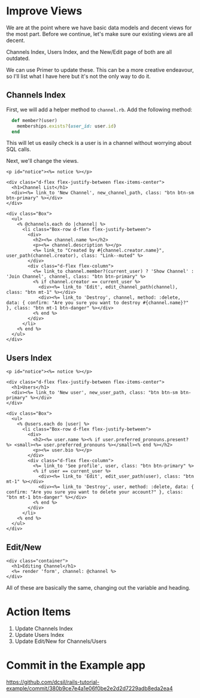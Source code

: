 # Improve Views

We are at the point where we have basic data models and decent views for the most part. Before we continue, let's make sure our existing views are all decent.

Channels Index, Users Index, and the New/Edit page of both are all outdated.

We can use Primer to update these. This can be a more creative endeavour, so I'll list what I have here but it's not the only way to do it.

## Channels Index

First, we will add a helper method to `channel.rb`. Add the following method:

```ruby
  def member?(user)
    memberships.exists?(user_id: user.id)
  end
```

This will let us easily check is a user is in a channel without worrying about SQL calls.

Next, we'll change the views.

```erb
<p id="notice"><%= notice %></p>

<div class="d-flex flex-justify-between flex-items-center">
  <h1>Channel List</h1>
  <div><%= link_to 'New Channel', new_channel_path, class: "btn btn-sm btn-primary" %></div>
</div>

<div class="Box">
  <ul>
    <% @channels.each do |channel| %>
      <li class="Box-row d-flex flex-justify-between">
        <div>
          <h2><%= channel.name %></h2>
          <p><%= channel.description %></p>
          <%= link_to "Created by #{channel.creator.name}", user_path(channel.creator), class: "Link--muted" %>
        </div>
        <div class="d-flex flex-column">
          <%= link_to channel.member?(current_user) ? 'Show Channel' : 'Join Channel', channel, class: "btn btn-primary" %>
          <% if channel.creator == current_user %>
            <div><%= link_to 'Edit', edit_channel_path(channel), class: "btn mt-1" %></div>
            <div><%= link_to 'Destroy', channel, method: :delete, data: { confirm: "Are you sure you want to destroy #{channel.name}?" }, class: "btn mt-1 btn-danger" %></div>
          <% end %>
        </div>
      </li>
    <% end %>
  </ul>
</div>
```

## Users Index

```erb
<p id="notice"><%= notice %></p>

<div class="d-flex flex-justify-between flex-items-center">
  <h1>Users</h1>
  <div><%= link_to 'New user', new_user_path, class: "btn btn-sm btn-primary" %></div>
</div>

<div class="Box">
  <ul>
    <% @users.each do |user| %>
      <li class="Box-row d-flex flex-justify-between">
        <div>
          <h2><%= user.name %><% if user.preferred_pronouns.present? %> <small><%= user.preferred_pronouns %></small><% end %></h2>
          <p><%= user.bio %></p>
        </div>
        <div class="d-flex flex-column">
          <%= link_to 'See profile', user, class: "btn btn-primary" %>
          <% if user == current_user %>
            <div><%= link_to 'Edit', edit_user_path(user), class: "btn mt-1" %></div>
            <div><%= link_to 'Destroy', user, method: :delete, data: { confirm: "Are you sure you want to delete your account?" }, class: "btn mt-1 btn-danger" %></div>
          <% end %>
        </div>
      </li>
    <% end %>
  </ul>
</div>
```

## Edit/New

```erb
<div class="container">
  <h1>Editing Channel</h1>
  <%= render 'form', channel: @channel %>
</div>
```

All of these are basically the same, changing out the variable and heading.

# Action Items

1. Update Channels Index
2. Update Users Index
3. Update Edit/New for Channels/Users

# Commit in the Example app

https://github.com/dcsil/rails-tutorial-example/commit/380b9ce7e4a1e06f0be2e2d2d7229adb8eda2ea4
